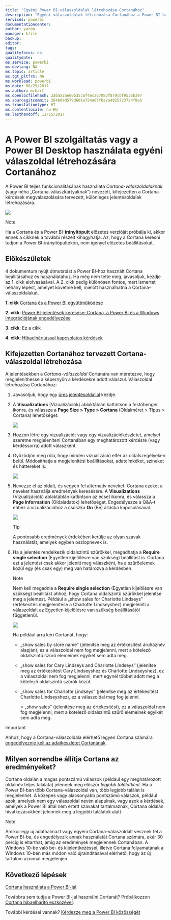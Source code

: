 ```yaml
---
title: "Egyéni Power BI-válaszoldalak létrehozása Cortanához"
description: "Egyéni válaszoldalak létrehozása Cortanához a Power BI-ban"
services: powerbi
documentationcenter: 
author: yaron
manager: kfile
backup: 
editor: 
tags: 
qualityfocus: no
qualitydate: 
ms.service: powerbi
ms.devlang: NA
ms.topic: article
ms.tgt_pltfrm: NA
ms.workload: powerbi
ms.date: 08/29/2017
ms.author: mihart
ms.openlocfilehash: 2abaa2ae00b353af46c267083f879cbf9536b397
ms.sourcegitcommit: 284b09d579d601e754a05fba2a4025723724f8eb
ms.translationtype: HT
ms.contentlocale: hu-HU
ms.lasthandoff: 11/15/2017
---
```

# <a name="use-power-bi-service-or-power-bi-desktop-to-create-a-custom-answer-page-for-cortana"></a>A Power BI szolgáltatás vagy a Power BI Desktop használata egyéni válaszoldal létrehozására Cortanához
A Power BI teljes funkcionalitásának használata *Cortana-válaszoldalaknak* (vagy néha „Cortana-válaszkártyáknak”) nevezett, kifejezetten a Cortana-kérdések megválaszolására tervezett, különleges jelentésoldalak létrehozására.

![](media/service-cortana-answer-cards/power-bi-cortana.png)

> [!NOTE]
> Ha a Cortana és a Power BI-**irányítópult** előzetes verzióját próbálja ki, akkor ennek a cikknek a további részeit kihagyhatja. Az, hogy a Cortana keresni tudjon a Power BI-irányítópultokon, nem igényel előzetes beállításokat.
> 
> 

## <a name="before-you-begin"></a>Előkészületek
4 dokumentum nyújt útmutatást a Power BI-hoz használt Cortana beállításához és használatához. Ha még nem tette meg, javasoljuk, kezdje az 1. cikk elolvasásával. A 2. cikk pedig különösen fontos, mert ismertet néhány lépést, amelyet követnie kell, mielőtt használhatná a Cortana-válaszoldalakat.

**1. cikk** [Cortana és a Power BI együttműködése](service-cortana-intro.md)

**2. cikk**: [Power BI-jelentések keresése: Cortana, a Power BI és a Windows integrációjának engedélyezése](service-cortana-enable.md)

**3. cikk**: Ez a cikk

**4. cikk**: [Hibaelhárítással kapcsolatos kérdések](service-cortana-troubleshoot.md)

## <a name="create-a-cortana-answer-page-designed-specifically-for-cortana"></a>Kifejezetten Cortanához tervezett Cortana-válaszoldal létrehozása
A jelentésekben a *Cortana-válaszoldal* Cortanára van méretezve, hogy megjeleníthesse a képernyőn a kérdésekre adott válaszul.  Válaszoldal létrehozása Cortanához:

1. Javasoljuk, hogy egy [üres jelentésoldallal](power-bi-report-add-page.md) kezdje.
2. A **Visualizations** (Vizualizációk) ablaktáblán kattintson a festőhenger ikonra, és válassza a **Page Size > Type > Cortana** (Oldalméret > Típus > Cortana) lehetőséget.
   
    ![](media/service-cortana-answer-cards/pbi-cortana-page-size-new.png)
3. Hozzon létre egy vizualizációt vagy egy vizualizációkészletet, amelyet szeretne megjeleníteni Cortanában egy meghatározott kérdésre (vagy kérdéssorra) adott válaszként.
4. Győződjön meg róla, hogy minden vizualizáció elfér az oldalszegélyeken belül.  Módosíthatja a megjelenítési beállításokat, adatcímkéket, színeket és háttereket is.  
   
    ![](media/service-cortana-answer-cards/pbi_cortana_modify-new.png)
5. Nevezze el az oldalt, és vegyen fel alternatív neveket.  Cortana ezeket a neveket használja eredmények keresésére. A **Visualizations** (Vizualizációk) ablaktáblán kattintson az ecset ikonra, és válassza a **Page Information** (Oldaladatok) lehetőséget. Engedélyezze a Q&A-t ehhez a vizualizációhoz a csúszka **On** (Be) állásba kapcsolásával.
   
    ![](media/service-cortana-answer-cards/pbi_cortana_names-newer.png)
   
   > [!TIP]
   > A pontosabb eredmények érdekében kerülje az olyan szavak használatát, amelyek egyben oszlopnevek is.
   > 
   > 
6. Ha a jelentés rendelkezik oldalszintű szűrőkkel, megadhatja a **Require single selection** (Egyetlen kijelölésre van szükség) beállítást is. Cortana ezt a jelentést csak akkor jeleníti meg válaszként, ha a szűrőelemek közül egy (és csak egy) meg van határozva a kérdésben.
   
   > [!NOTE]
   > Nem kell megadnia a **Require single selection** (Egyetlen kijelölésre van szükség) beállítást ahhoz, hogy Cortana oldalszintű szűrőkkel jelenítse meg a jelentést.  Például a „show sales for Charlotte Lindseys” (értékesítés megjelenítése a Charlotte Lindseyshez) megjeleníti a válaszoldalt az Egyetlen kijelölésre van szükség beállításától függetlenül.
   > 
   > 
   
     ![](media/service-cortana-answer-cards/pbi-cortana-single-selection-new.png)
   
      Ha például arra kéri Cortanát, hogy:
   
   * „show sales by store name” (jelenítse meg az értékesítést áruháznév alapján), ez a válaszoldal nem fog megjelenni, mert a kötelező oldalszintű szűrő elemeinek egyikét sem adta meg.
   * „show sales for Cary Lindseys and Charlotte Lindseys” (jelenítse meg az értékesítést Cary Lindseyshez és Charlotte Lindseyshez), ez a válaszoldal nem fog megjelenni, mert egynél többet adott meg a kötelező oldalszintű szűrők közül.
   * „show sales for Charlotte Lindseys” (jelenítse meg az értékesítést Charlotte Lindseyshez), ez a válaszoldal meg fog jelenni.
     
     = „show sales” (jelenítése meg az értékesítést), ez a válaszoldal nem fog megjelenni, mert a kötelező oldalszintű szűrő elemeinek egyikét sem adta meg.

> [!IMPORTANT]
> Ahhoz, hogy a Cortana-válaszoldala elérhető legyen Cortana számára [engedélyeznie kell az adatkészletet Cortanának](service-cortana-enable.md).
> 
> 

## <a name="how-does-cortana-order-the-results"></a>Milyen sorrendbe állítja Cortana az eredményeket?
Cortana oldalán a magas pontszámú válaszok (például egy meghatározott oldalnév teljes találata) jelennek meg először *legjobb találatként*. Ha a Power BI-ban több Cortana-válaszoldal van, több legjobb találat is megjelenhet. A közepes vagy alacsonyabb pontszámú válaszok, például azok, amelyek nem egy válaszoldal nevén alapulnak, vagy azok a kérdések, amelyek a Power BI által nem értett szavakat tartalmaznak, Cortana oldalán hivatkozásokként jelennek meg a legjobb találatok alatt.

> [!NOTE]
> Amikor egy új adathalmazt vagy egyéni Cortana-válaszoldalt vesznek fel a Power BI-ba, és engedélyezik annak használatát Cortana számára, akár 30 percig is eltarthat, amíg az eredmények megjelennek Cortanában. A Windows 10-be való be- és kijelentkezéssel, illetve Cortana folyamatának a Windows 10-ben más módon való újraindításával elérhető, hogy az új tartalom azonnal megjelenjen.
> 
> 

## <a name="next-steps"></a>Következő lépések
[Cortana használata a Power BI-jal](service-cortana-intro.md)

Továbbra sem tudja a Power BI-jal használni Cortanát?  Próbálkozzon [Cortana hibaelhárító eszközével](service-cortana-troubleshoot.md).

További kérdései vannak? [Kérdezze meg a Power BI közösségét](http://community.powerbi.com/)

